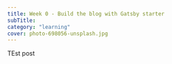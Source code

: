 ```yaml
---
title: Week 0 - Build the blog with Gatsby starter
subTitle: 
category: "learning"
cover: photo-698056-unsplash.jpg
---
```


TEst post

